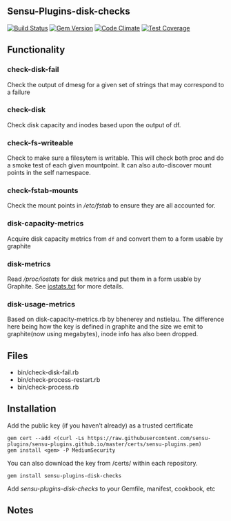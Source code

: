 ## Sensu-Plugins-disk-checks

[![Build Status](https://travis-ci.org/sensu-plugins/sensu-plugins-disk-checks.svg?branch=master)](https://travis-ci.org/sensu-plugins/sensu-plugins-disk-checks)
[![Gem Version](https://badge.fury.io/rb/sensu-plugins-disk-checks.svg)](http://badge.fury.io/rb/sensu-plugins-disk-checks)
[![Code Climate](https://codeclimate.com/github/sensu-plugins/sensu-plugins-disk-checks/badges/gpa.svg)](https://codeclimate.com/github/sensu-plugins/sensu-plugins-disk-checks)
[![Test Coverage](https://codeclimate.com/github/sensu-plugins/sensu-plugins-disk-checks/badges/coverage.svg)](https://codeclimate.com/github/sensu-plugins/sensu-plugins-disk-checks)

## Functionality

### check-disk-fail
Check the output of dmesg for a given set of strings that may correspond to a failure

### check-disk
Check disk capacity and inodes based upon the output of df.

### check-fs-writeable
Check to make sure a filesytem is writable.  This will check both proc and do a smoke test of each given mountpoint.  It can also auto-discover mount points in the self namespace.

### check-fstab-mounts
Check the mount points in */etc/fstab* to ensure they are all accounted for.

### disk-capacity-metrics
Acquire disk capacity metrics from `df` and convert them to a form usable by graphite

### disk-metrics
Read */proc/iostats* for disk metrics and put them in a form usable by Graphite.  See [iostats.txt](http://www.kernel.org/doc/Documentation/iostats.txt) for more details.

### disk-usage-metrics
Based on disk-capacity-metrics.rb by bhenerey and nstielau. The difference here being how the key is defined in graphite and the size we emit to graphite(now using megabytes), inode info has also been dropped.


## Files
 * bin/check-disk-fail.rb
 * bin/check-process-restart.rb
 * bin/check-process.rb

## Installation


Add the public key (if you haven’t already) as a trusted certificate

```
gem cert --add <(curl -Ls https://raw.githubusercontent.com/sensu-plugins/sensu-plugins.github.io/master/certs/sensu-plugins.pem)
gem install <gem> -P MediumSecurity
```

You can also download the key from /certs/ within each repository.

`gem install sensu-plugins-disk-checks`

Add *sensu-plugins-disk-checks* to your Gemfile, manifest, cookbook, etc

## Notes
